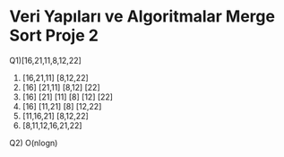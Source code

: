 # Veri Yapıları ve Algoritmalar Merge Sort Proje 2 #
Q1)[16,21,11,8,12,22]

  1.	[16,21,11]    [8,12,22]
  2.	[16] [21,11]   [8,12] [22]
  3.	[16] [21] [11]  [8] [12] [22]
  4.	[16] [11,21]  [8] [12,22]
  5.	[11,16,21]  [8,12,22]
  6.	[8,11,12,16,21,22]
  
Q2) O(nlogn) 
